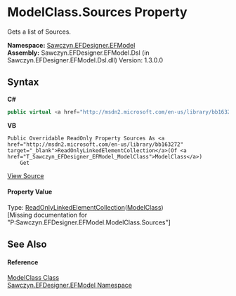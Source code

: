# ModelClass.Sources Property 
 

Gets a list of Sources.

**Namespace:**&nbsp;<a href="N_Sawczyn_EFDesigner_EFModel">Sawczyn.EFDesigner.EFModel</a><br />**Assembly:**&nbsp;Sawczyn.EFDesigner.EFModel.Dsl (in Sawczyn.EFDesigner.EFModel.Dsl.dll) Version: 1.3.0.0

## Syntax

**C#**<br />
``` C#
public virtual <a href="http://msdn2.microsoft.com/en-us/library/bb163272" target="_blank">ReadOnlyLinkedElementCollection</a><<a href="T_Sawczyn_EFDesigner_EFModel_ModelClass">ModelClass</a>> Sources { get; }
```

**VB**<br />
``` VB
Public Overridable ReadOnly Property Sources As <a href="http://msdn2.microsoft.com/en-us/library/bb163272" target="_blank">ReadOnlyLinkedElementCollection</a>(Of <a href="T_Sawczyn_EFDesigner_EFModel_ModelClass">ModelClass</a>)
	Get
```

<a href="https://github.com/msawczyn/EFDesigner/tree/master/src/Dsl/GeneratedCode/DomainClasses.cs#L4932" title="View the source code">View Source</a><br />

#### Property Value
Type: <a href="http://msdn2.microsoft.com/en-us/library/bb163272" target="_blank">ReadOnlyLinkedElementCollection</a>(<a href="T_Sawczyn_EFDesigner_EFModel_ModelClass">ModelClass</a>)<br />\[Missing <value> documentation for "P:Sawczyn.EFDesigner.EFModel.ModelClass.Sources"\]

## See Also


#### Reference
<a href="T_Sawczyn_EFDesigner_EFModel_ModelClass">ModelClass Class</a><br /><a href="N_Sawczyn_EFDesigner_EFModel">Sawczyn.EFDesigner.EFModel Namespace</a><br />